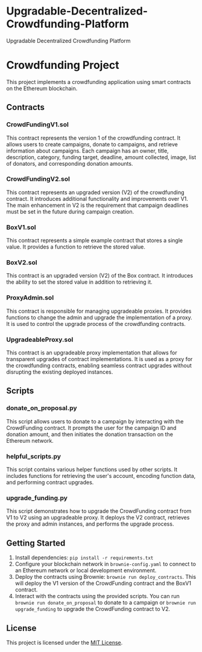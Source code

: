 # Upgradable-Decentralized-Crowdfunding-Platform
Upgradable Decentralized Crowdfunding Platform


# Crowdfunding Project

This project implements a crowdfunding application using smart contracts on the Ethereum blockchain.

## Contracts

### CrowdFundingV1.sol

This contract represents the version 1 of the crowdfunding contract. It allows users to create campaigns, donate to campaigns, and retrieve information about campaigns. Each campaign has an owner, title, description, category, funding target, deadline, amount collected, image, list of donators, and corresponding donation amounts.

### CrowdFundingV2.sol

This contract represents an upgraded version (V2) of the crowdfunding contract. It introduces additional functionality and improvements over V1. The main enhancement in V2 is the requirement that campaign deadlines must be set in the future during campaign creation.

### BoxV1.sol

This contract represents a simple example contract that stores a single value. It provides a function to retrieve the stored value.

### BoxV2.sol

This contract is an upgraded version (V2) of the Box contract. It introduces the ability to set the stored value in addition to retrieving it.

### ProxyAdmin.sol

This contract is responsible for managing upgradeable proxies. It provides functions to change the admin and upgrade the implementation of a proxy. It is used to control the upgrade process of the crowdfunding contracts.

### UpgradeableProxy.sol

This contract is an upgradeable proxy implementation that allows for transparent upgrades of contract implementations. It is used as a proxy for the crowdfunding contracts, enabling seamless contract upgrades without disrupting the existing deployed instances.

## Scripts

### donate_on_proposal.py

This script allows users to donate to a campaign by interacting with the CrowdFunding contract. It prompts the user for the campaign ID and donation amount, and then initiates the donation transaction on the Ethereum network.

### helpful_scripts.py

This script contains various helper functions used by other scripts. It includes functions for retrieving the user's account, encoding function data, and performing contract upgrades.

### upgrade_funding.py

This script demonstrates how to upgrade the CrowdFunding contract from V1 to V2 using an upgradeable proxy. It deploys the V2 contract, retrieves the proxy and admin instances, and performs the upgrade process.

## Getting Started

1. Install dependencies: `pip install -r requirements.txt`
2. Configure your blockchain network in `brownie-config.yaml` to connect to an Ethereum network or local development environment.
3. Deploy the contracts using Brownie: `brownie run deploy_contracts`. This will deploy the V1 version of the CrowdFunding contract and the BoxV1 contract.
4. Interact with the contracts using the provided scripts. You can run `brownie run donate_on_proposal` to donate to a campaign or `brownie run upgrade_funding` to upgrade the CrowdFunding contract to V2.

## License

This project is licensed under the [MIT License](LICENSE).
